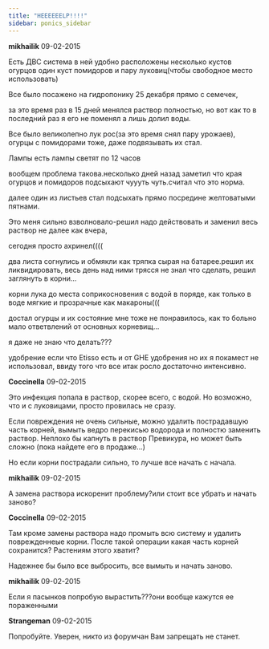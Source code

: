 ```yaml
---
title: "HEEEEEELP!!!!"
sidebar: ponics_sidebar
---
```


**mikhailik** 09-02-2015

Есть ДВС система в ней удобно расположены несколько кустов огурцов один куст помидоров и пару луковиц(чтобы свободное место использовать)

Все было посажено на гидропонику 25 декабря прямо с семечек,

за это время раз в 15 дней менялся раствор полностью, но вот как то в последний раз я его не поменял а лишь долил воды.

Все было великолепно лук рос(за это время снял пару урожаев), огурцы с помидорами тоже, даже подвязывать их стал. 

Лампы есть лампы светят по 12 часов 

вообщем проблема такова.несколько дней назад заметил что края огурцов и помидоров подсыхают чуууть чуть.считал что это норма.

далее один из листьев стал подсыхать прямо посредине желтоватыми пятнами.

Это меня сильно взволновало-решил надо действовать и заменил весь раствор не далее как вчера,

сегодня просто ахринел((((

два листа согнулись и обмякли как тряпка сырая на батарее.решил их ликвидировать, весь день над ними трясся не знал что сделать, решил заглянуть в корни...

корни лука до места соприкосновения с водой в поряде, как только в воде мягкие и прозрачные как макароны(((

достал огурцы и их состояние мне тоже не понравилось, как то больно мало ответвлений от основных корневищ...

я даже не знаю что делать???

удобрение если что Etisso есть и от GHE удобрения но их я покамест не использовал, ввиду того что все итак росло достаточно интенсивно.


**Coccinella** 09-02-2015

Это инфекция попала в раствор, скорее всего, с водой. Но возможно, что и с луковицами, просто провилась не сразу.

Если повреждения не очень сильные, можно удалить пострадавшую часть корней, вымыть ведро перекисью водорода и полностю заменить раствор. Неплохо бы капнуть в раствор Превикура, но может быть сложно (пока найдете его в продаже...)

Но если корни пострадали сильно, то лучше все начать с начала.


**mikhailik** 09-02-2015

А замена раствора искоренит проблему?или стоит все убрать и начать заново?


**Coccinella** 09-02-2015

Там кроме замены раствора надо промыть всю систему и удалить поврежденнеые корни. После такой операции какая часть корней сохранится? Растениям этого хватит?

Надежнее бы было все выбросить, все вымыть и начать заново.


**mikhailik** 09-02-2015

Если я пасынков попробую вырастить???они вообще кажутся ее пораженными


**Strangeman** 09-02-2015

Попробуйте. Уверен, никто из форумчан Вам запрещать не станет.


